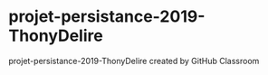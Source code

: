 # projet-persistance-2019-ThonyDelire
projet-persistance-2019-ThonyDelire created by GitHub Classroom
